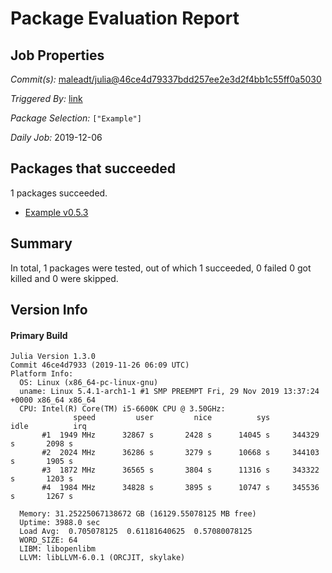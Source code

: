 # Package Evaluation Report

## Job Properties

*Commit(s):* [maleadt/julia@46ce4d79337bdd257ee2e3d2f4bb1c55ff0a5030](https://github.com/maleadt/julia/commit/46ce4d79337bdd257ee2e3d2f4bb1c55ff0a5030)

*Triggered By:* [link](https://www.test.com)

*Package Selection:* `["Example"]`

*Daily Job:* 2019-12-06

## Packages that succeeded

1 packages succeeded.
- [Example v0.5.3](logs/Example/1.3.0.log)

## Summary

In total, 1 packages were tested, out of which 1 succeeded, 0 failed 0 got killed and 0 were skipped.


## Version Info

#### Primary Build

```
Julia Version 1.3.0
Commit 46ce4d7933 (2019-11-26 06:09 UTC)
Platform Info:
  OS: Linux (x86_64-pc-linux-gnu)
  uname: Linux 5.4.1-arch1-1 #1 SMP PREEMPT Fri, 29 Nov 2019 13:37:24 +0000 x86_64 x86_64
  CPU: Intel(R) Core(TM) i5-6600K CPU @ 3.50GHz: 
              speed         user         nice          sys         idle          irq
       #1  1949 MHz      32867 s       2428 s      14045 s     344329 s       2098 s
       #2  2024 MHz      36286 s       3279 s      10668 s     344103 s       1905 s
       #3  1872 MHz      36565 s       3804 s      11316 s     343322 s       1203 s
       #4  1984 MHz      34828 s       3895 s      10747 s     345536 s       1267 s
       
  Memory: 31.25225067138672 GB (16129.55078125 MB free)
  Uptime: 3988.0 sec
  Load Avg:  0.705078125  0.61181640625  0.57080078125
  WORD_SIZE: 64
  LIBM: libopenlibm
  LLVM: libLLVM-6.0.1 (ORCJIT, skylake)

```
<!-- Generated on 2019-12-06T08:56:29.459 -->
